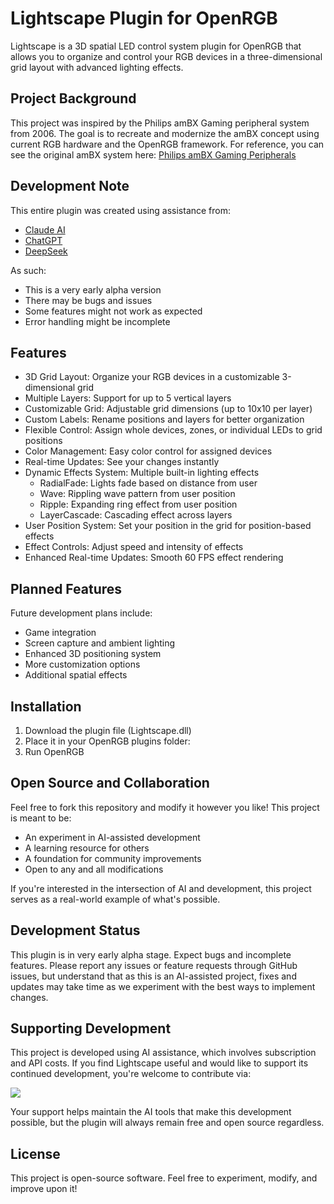 # Lightscape Plugin for OpenRGB

Lightscape is a 3D spatial LED control system plugin for OpenRGB that allows you to organize and control your RGB devices in a three-dimensional grid layout with advanced lighting effects.

## Project Background

This project was inspired by the Philips amBX Gaming peripheral system from 2006. The goal is to recreate and modernize the amBX concept using current RGB hardware and the OpenRGB framework. For reference, you can see the original amBX system here: [Philips amBX Gaming Peripherals](https://www.youtube.com/watch?v=TWC3ruGYif0)

## Development Note

This entire plugin was created using assistance from:
- [Claude AI](https://claude.ai)
- [ChatGPT](https://chat.openai.com)
- [DeepSeek](https://www.deepseek.com/)

As such:
- This is a very early alpha version
- There may be bugs and issues
- Some features might not work as expected
- Error handling might be incomplete

## Features

- 3D Grid Layout: Organize your RGB devices in a customizable 3-dimensional grid
- Multiple Layers: Support for up to 5 vertical layers
- Customizable Grid: Adjustable grid dimensions (up to 10x10 per layer)
- Custom Labels: Rename positions and layers for better organization
- Flexible Control: Assign whole devices, zones, or individual LEDs to grid positions
- Color Management: Easy color control for assigned devices
- Real-time Updates: See your changes instantly
- Dynamic Effects System: Multiple built-in lighting effects
  - RadialFade: Lights fade based on distance from user
  - Wave: Rippling wave pattern from user position
  - Ripple: Expanding ring effect from user position
  - LayerCascade: Cascading effect across layers
- User Position System: Set your position in the grid for position-based effects
- Effect Controls: Adjust speed and intensity of effects
- Enhanced Real-time Updates: Smooth 60 FPS effect rendering

## Planned Features

Future development plans include:
- Game integration
- Screen capture and ambient lighting
- Enhanced 3D positioning system
- More customization options
- Additional spatial effects

## Installation

1. Download the plugin file (Lightscape.dll)
2. Place it in your OpenRGB plugins folder:
3. Run OpenRGB


## Open Source and Collaboration

Feel free to fork this repository and modify it however you like! This project is meant to be:
- An experiment in AI-assisted development
- A learning resource for others
- A foundation for community improvements
- Open to any and all modifications

If you're interested in the intersection of AI and development, this project serves as a real-world example of what's possible.

## Development Status

This plugin is in very early alpha stage. Expect bugs and incomplete features. Please report any issues or feature requests through GitHub issues, but understand that as this is an AI-assisted project, fixes and updates may take time as we experiment with the best ways to implement changes.


## Supporting Development

This project is developed using AI assistance, which involves subscription and API costs. If you find Lightscape useful and would like to support its continued development, you're welcome to contribute via:



<a href="https://www.buymeacoffee.com/Wolfieee"><img src="https://img.buymeacoffee.com/button-api/?text=Buy me a pizza&emoji=🍕&slug=Wolfieee&button_colour=40DCA5&font_colour=ffffff&font_family=Poppins&outline_colour=000000&coffee_colour=FFDD00" /></a>



Your support helps maintain the AI tools that make this development possible, but the plugin will always remain free and open source regardless.



## License

This project is open-source software. Feel free to experiment, modify, and improve upon it!
